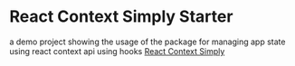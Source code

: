 # React Context Simply Starter

a demo project showing the usage of the package for managing app state using react context api using hooks
[React Context Simply](https://github.com/aminerol/react-context-simply)